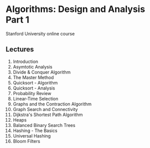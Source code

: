 # Algorithms: Design and Analysis Part 1
Stanford University online course

## Lectures
1. Introduction
2. Asymtotic Analysis
3. Divide & Conquer Algorithm
4. The Master Method
5. Quicksort - Algorithm
6. Quicksort - Analysis
7. Probability Review
8. Linear-Time Selection
9. Graphs and the Contraction Algorithm
10. Graph Search and Connectivity
11. Dijkstra's Shortest Path Algorithm
12. Heaps
13. Balanced Binary Search Trees
14. Hashing - The Basics
15. Universal Hashing
16. Bloom Filters
